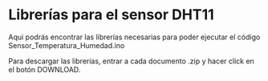 # Librerías para el sensor DHT11

Aqui podrás encontrar las librerías necesarias para poder ejecutar el código Sensor_Temperatura_Humedad.ino

Para descargar las librerías, entrar a cada documento .zip y hacer click en el botón DOWNLOAD.

